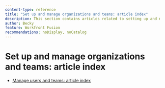 ```yaml
---
content-type: reference
title: "Set up and manage organizations and teams: article index"
description: This section contains articles related to setting up and managing organizations and teams in Adobe Workfront Fusion.
author: Becky
feature: Workfront Fusion
recommendations: noDisplay, noCatalog
---
```


# Set up and manage organizations and teams: article index

* [Manage users and teams: article index](/help/workfront-fusion/set-up-and-manage-workfront-fusion/set-up-and-manage-orgs-and-teams/manage-users-and-teams/)



